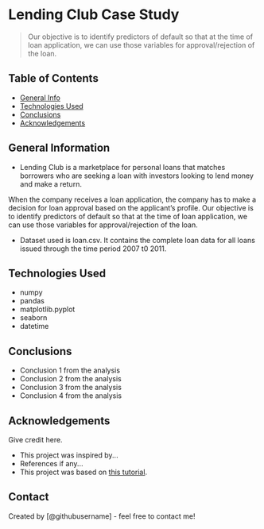 # Lending Club Case Study
> Our objective is to identify predictors of default so that at the time of loan application, we can use
those variables for approval/rejection of the loan.


## Table of Contents
* [General Info](#general-information)
* [Technologies Used](#technologies-used)
* [Conclusions](#conclusions)
* [Acknowledgements](#acknowledgements)

<!-- You can include any other section that is pertinent to your problem -->

## General Information
- Lending Club is a marketplace for personal loans that matches borrowers who are seeking a loan with investors
looking to lend money and make a return.

When the company receives a loan application, the company has to make a decision for loan approval based on the
applicant’s profile.
Our objective is to identify predictors of default so that at the time of loan application, we can use
those variables for approval/rejection of the loan.

- Dataset used is loan.csv.
It contains the complete loan data for all loans issued through the time period 2007 t0 2011.
<!-- You don't have to answer all the questions - just the ones relevant to your project. -->

## Technologies Used
- numpy
- pandas
- matplotlib.pyplot
- seaborn
- datetime
<!-- As the libraries versions keep on changing, it is recommended to mention the version of library used in this project -->

## Conclusions
- Conclusion 1 from the analysis
- Conclusion 2 from the analysis
- Conclusion 3 from the analysis
- Conclusion 4 from the analysis

<!-- You don't have to answer all the questions - just the ones relevant to your project. -->

## Acknowledgements
Give credit here.
- This project was inspired by...
- References if any...
- This project was based on [this tutorial](https://www.example.com).


## Contact
Created by [@githubusername] - feel free to contact me!


<!-- Optional -->
<!-- ## License -->
<!-- This project is open source and available under the [... License](). -->

<!-- You don't have to include all sections - just the one's relevant to your project -->